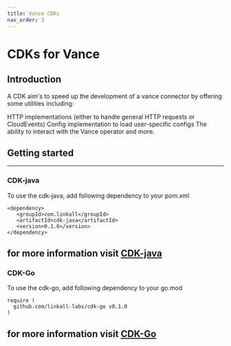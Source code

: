 ```yaml
---
title: Vance CDKs
nav_order: 3
---
```


# CDKs for Vance

## Introduction
A CDK aim's to speed up the development of a vance connector by offering some utilities including:

HTTP implementations (either to handle general HTTP requests or CloudEvents)
Config implementation to load user-specific configs
The ability to interact with the Vance operator
and more.

## Getting started
---
 ### CDK-java
 To use the cdk-java, add following dependency to your pom.xml
 ```
<dependency>
    <groupId>com.linkall</groupId>
    <artifactId>cdk-java</artifactId>
    <version>0.1.0</version>
</dependency>
```
for more information visit [CDK-java][javacdk]
---
### CDK-Go
To use the cdk-go, add following dependency to your go.mod
```
require (
  github.com/linkall-labs/cdk-go v0.1.0
)
```
for more information visit [CDK-Go][gocdk]
---
[vc]: https://github.com/linkall-labs/vance-docs/blob/main/docs/concept.md
[javacdk]: https://linkall-labs.github.io/cdk-java/
[gocdk]: https://linkall-labs.github.io/cdk-go/
